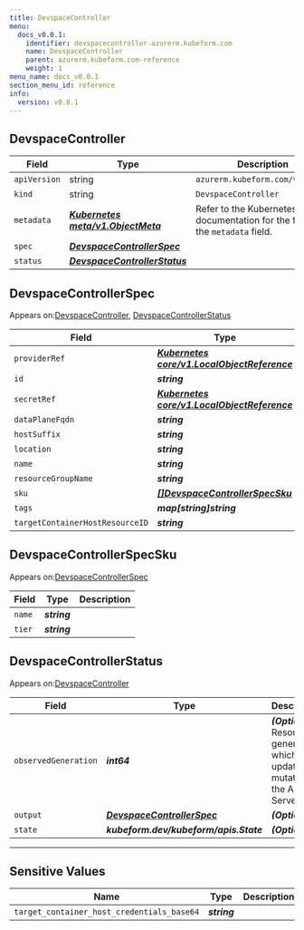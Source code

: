 ```yaml
---
title: DevspaceController
menu:
  docs_v0.0.1:
    identifier: devspacecontroller-azurerm.kubeform.com
    name: DevspaceController
    parent: azurerm.kubeform.com-reference
    weight: 1
menu_name: docs_v0.0.1
section_menu_id: reference
info:
  version: v0.0.1
---
```


## DevspaceController
| Field | Type | Description |
| ------ | ----- | ----------- |
| `apiVersion` | string | `azurerm.kubeform.com/v1alpha1` |
|    `kind` | string | `DevspaceController` |
| `metadata` | ***[Kubernetes meta/v1.ObjectMeta](https://kubernetes.io/docs/reference/generated/kubernetes-api/v1.13/#objectmeta-v1-meta)***|Refer to the Kubernetes API documentation for the fields of the `metadata` field.|
| `spec` | ***[DevspaceControllerSpec](#devspacecontrollerspec)***||
| `status` | ***[DevspaceControllerStatus](#devspacecontrollerstatus)***||
## DevspaceControllerSpec

Appears on:[DevspaceController](#devspacecontroller), [DevspaceControllerStatus](#devspacecontrollerstatus)

| Field | Type | Description |
| ------ | ----- | ----------- |
| `providerRef` | ***[Kubernetes core/v1.LocalObjectReference](https://kubernetes.io/docs/reference/generated/kubernetes-api/v1.13/#localobjectreference-v1-core)***||
| `id` | ***string***||
| `secretRef` | ***[Kubernetes core/v1.LocalObjectReference](https://kubernetes.io/docs/reference/generated/kubernetes-api/v1.13/#localobjectreference-v1-core)***||
| `dataPlaneFqdn` | ***string***| ***(Optional)*** |
| `hostSuffix` | ***string***||
| `location` | ***string***||
| `name` | ***string***||
| `resourceGroupName` | ***string***||
| `sku` | ***[[]DevspaceControllerSpecSku](#devspacecontrollerspecsku)***||
| `tags` | ***map[string]string***| ***(Optional)*** |
| `targetContainerHostResourceID` | ***string***||
## DevspaceControllerSpecSku

Appears on:[DevspaceControllerSpec](#devspacecontrollerspec)

| Field | Type | Description |
| ------ | ----- | ----------- |
| `name` | ***string***||
| `tier` | ***string***||
## DevspaceControllerStatus

Appears on:[DevspaceController](#devspacecontroller)

| Field | Type | Description |
| ------ | ----- | ----------- |
| `observedGeneration` | ***int64***| ***(Optional)*** Resource generation, which is updated on mutation by the API Server.|
| `output` | ***[DevspaceControllerSpec](#devspacecontrollerspec)***| ***(Optional)*** |
| `state` | ***kubeform.dev/kubeform/apis.State***| ***(Optional)*** |
---
## Sensitive Values
| Name | Type | Description |
|------|------|-------------|
| `target_container_host_credentials_base64` | ***string*** ||
